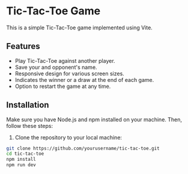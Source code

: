 # Tic-Tac-Toe Game

This is a simple Tic-Tac-Toe game implemented using Vite.

## Features

- Play Tic-Tac-Toe against another player.
- Save your and opponent's name.
- Responsive design for various screen sizes.
- Indicates the winner or a draw at the end of each game.
- Option to restart the game at any time.

## Installation

Make sure you have Node.js and npm installed on your machine. Then, follow these steps:

1. Clone the repository to your local machine:

```bash
git clone https://github.com/yourusername/tic-tac-toe.git
cd tic-tac-toe
npm install
npm run dev
